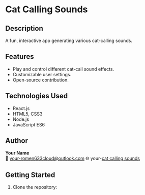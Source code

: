 # Cat Calling Sounds

## Description
A fun, interactive app generating various cat-calling sounds.

## Features
- Play and control different cat-call sound effects.
- Customizable user settings.
- Open-source contribution.

## Technologies Used
- React.js
- HTML5, CSS3
- Node.js
- JavaScript ES6

## Author
**Your Name**  
📧 your-romen633cloud@outlook.com
🌐 your-[cat calling sounds](https://www.catmeowsounds.com)

## Getting Started
1. Clone the repository:
